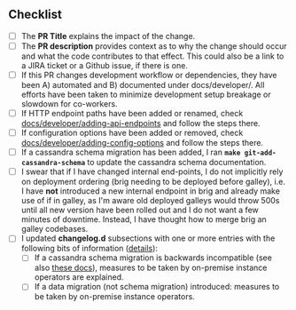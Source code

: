 ## Checklist

 - [ ] The **PR Title** explains the impact of the change.
 - [ ] The **PR description** provides context as to why the change should occur and what the code contributes to that effect. This could also be a link to a JIRA ticket or a Github issue, if there is one.
 - [ ] If this PR changes development workflow or dependencies, they have been A) automated and B) documented under docs/developer/. All efforts have been taken to minimize development setup breakage or slowdown for co-workers.
 - [ ] If HTTP endpoint paths have been added or renamed, check [docs/developer/adding-api-endpoints](https://github.com/wireapp/wire-server/blob/develop/docs/legacy/developer/adding-api-endpoints.md) and follow the steps there.
 - [ ] If configuration options have been added or removed, check [docs/developer/adding-config-options](https://github.com/wireapp/wire-server/blob/develop/docs/legacy/developer/adding-config-options.md) and follow the steps there.
 - [ ] If a cassandra schema migration has been added, I ran **`make git-add-cassandra-schema`** to update the cassandra schema documentation.
- [ ] I swear that if I have changed internal end-points, I do not implicitly rely on deployment ordering (brig needing to be deployed before galley), i.e. I have **not** introduced a new internal endpoint in brig and already make use of if in galley, as I'm aware old deployed galleys would throw 500s until all new version have been rolled out and I do not want a few minutes of downtime. Instead, I have thought how to merge brig an galley codebases.
 - [ ] I updated **changelog.d** subsections with one or more entries with the following bits of information ([details](https://github.com/wireapp/wire-server/blob/develop/docs/developer/changelog.md)):
   - [ ] If a cassandra schema migration is backwards incompatible (see also [these docs](https://github.com/wireapp/wire-server/blob/develop/docs/developer/cassandra-interaction.md#cassandra-schema-migrations)), measures to be taken by on-premise instance operators are explained.
   - [ ] If a data migration (not schema migration) introduced: measures to be taken by on-premise instance operators.

